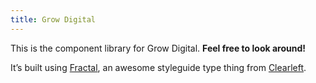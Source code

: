 ```yaml
---
title: Grow Digital
---
```

This is the component library for Grow Digital. **Feel free to look around!**

It’s built using [Fractal](http://fractal.build/), an awesome styleguide type thing from [Clearleft](https://clearleft.com/).
